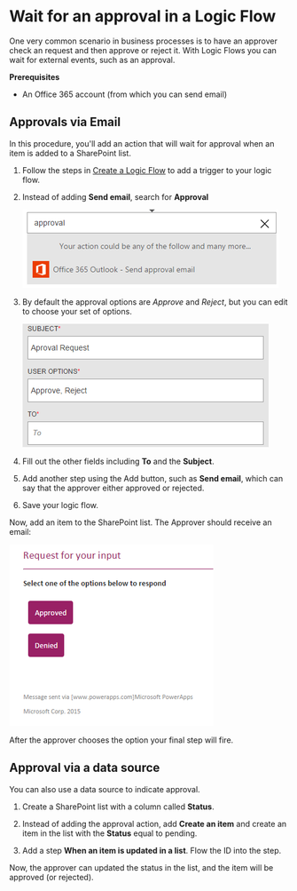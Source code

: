 <properties
    pageTitle="PowerApps: Wait for an approval"
    description="Logic flows can wait for external events, such as when an approver approves a task assigned to them."
    services=""
    suite="powerapps"
    documentationCenter="na"
    authors="stepsic-microsoft-com"
    manager="dwrede"
    editor=""
    tags=""/>

<tags
   ms.service="powerapps"
   ms.devlang="na"
   ms.topic="article"
   ms.tgt_pltfrm="na"
   ms.workload="na"
   ms.date="11/14/2015"
   ms.author="stepsic"/>

# Wait for an approval in a Logic Flow #

One very common scenario in business processes is to have an approver check an request and then approve or reject it. With Logic Flows you can wait for external events, such as an approval.

**Prerequisites**

- An Office 365 account (from which you can send email)

## Approvals via Email ##

In this procedure, you'll add an action that will wait for approval when an item is added to a SharePoint list.

1. Follow the steps in [Create a Logic Flow](get-started-logicflow.md) to add a trigger to your logic flow.

2. Instead of adding **Send email**, search for **Approval**

    ![Search for approval](./media/wait-for-approvals/approvalsearch.png)

3. By default the approval options are *Approve* and *Reject*, but you can edit to choose your set of options.

    ![Options](./media/wait-for-approvals/approvaloptions.png)

4. Fill out the other fields including **To** and the **Subject**.

5. Add another step using the Add button, such as **Send email**, which can say that the approver either approved or rejected.

6. Save your logic flow.

Now, add an item to the SharePoint list. The Approver should receive an email:

![Email](./media/wait-for-approvals/approvalemail.png)

After the approver chooses the option your final step will fire.

## Approval via a data source

You can also use a data source to indicate approval.

1. Create a SharePoint list with a column called **Status**.

2. Instead of adding the approval action, add **Create an item** and create an item in the list with the **Status** equal to pending.

3. Add a step **When an item is updated in a list**. Flow the ID into the step.

Now, the approver can updated the status in the list, and the item will be approved (or rejected).
